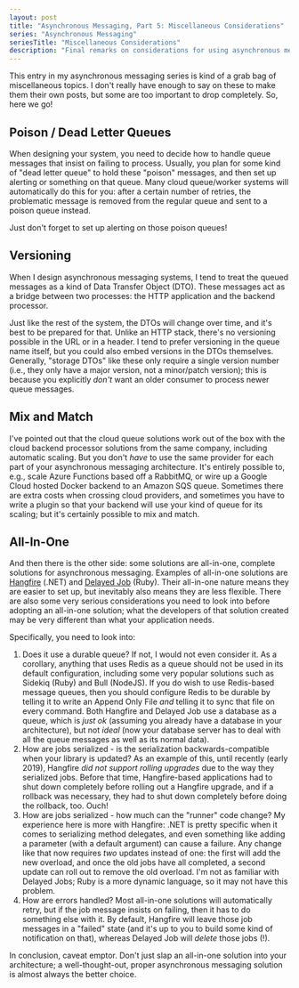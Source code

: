 ```yaml
---
layout: post
title: "Asynchronous Messaging, Part 5: Miscellaneous Considerations"
series: "Asynchronous Messaging"
seriesTitle: "Miscellaneous Considerations"
description: "Final remarks on considerations for using asynchronous messaging with request-exogenous code."
---
```


This entry in my asynchronous messaging series is kind of a grab bag of miscellaneous topics. I don't really have enough to say on these to make them their own posts, but some are too important to drop completely. So, here we go!

## Poison / Dead Letter Queues

When designing your system, you need to decide how to handle queue messages that insist on failing to process. Usually, you plan for some kind of "dead letter queue" to hold these "poison" messages, and then set up alerting or something on that queue. Many cloud queue/worker systems will automatically do this for you: after a certain number of retries, the problematic message is removed from the regular queue and sent to a poison queue instead.

Just don't forget to set up alerting on those poison queues!

## Versioning

When I design asynchronous messaging systems, I tend to treat the queued messages as a kind of Data Transfer Object (DTO). These messages act as a bridge between two processes: the HTTP application and the backend processor.

Just like the rest of the system, the DTOs will change over time, and it's best to be prepared for that. Unlike an HTTP stack, there's no versioning possible in the URL or in a header. I tend to prefer versioning in the queue name itself, but you could also embed versions in the DTOs themselves. Generally, "storage DTOs" like these only require a single version number (i.e., they only have a major version, not a minor/patch version); this is because you explicitly *don't* want an older consumer to process newer queue messages.

## Mix and Match

I've pointed out that the cloud queue solutions work out of the box with the cloud backend processor solutions from the same company, including automatic scaling. But you don't *have* to use the same provider for each part of your asynchronous messaging architecture. It's entirely possible to, e.g., scale Azure Functions based off a RabbitMQ, or wire up a Google Cloud hosted Docker backend to an Amazon SQS queue. Sometimes there are extra costs when crossing cloud providers, and sometimes you have to write a plugin so that your backend will use your kind of queue for its scaling; but it's certainly possible to mix and match.

## All-In-One

And then there is the other side: some solutions are all-in-one, complete solutions for asynchronous messaging. Examples of all-in-one solutions are [Hangfire](https://www.hangfire.io/) (.NET) and [Delayed Job](https://github.com/collectiveidea/delayed_job) (Ruby). Their all-in-one nature means they are easier to set up, but inevitably also means they are less flexible. There are also some very serious considerations you need to look into before adopting an all-in-one solution; what the developers of that solution created may be very different than what your application needs.

Specifically, you need to look into:

1. Does it use a durable queue? If not, I would not even consider it. As a corollary, anything that uses Redis as a queue should not be used in its default configuration, including some very popular solutions such as Sidekiq (Ruby) and Bull (NodeJS). If you do wish to use Redis-based message queues, then you should configure Redis to be durable by telling it to write an Append Only File *and* telling it to sync that file on every command. Both Hangfire and Delayed Job use a database as a queue, which is *just ok* (assuming you already have a database in your architecture), but not *ideal* (now your database server has to deal with all the queue messages as well as its normal data).
1. How are jobs serialized - is the serialization backwards-compatible when your library is updated? As an example of this, until recently (early 2019), Hangfire *did not support rolling upgrades* due to the way they serialized jobs. Before that time, Hangfire-based applications had to shut down completely before rolling out a Hangfire upgrade, and if a rollback was necessary, they had to shut down completely before doing the rollback, too. Ouch!
1. How are jobs serialized - how much can the "runner" code change? My experience here is more with Hangfire: .NET is pretty specific when it comes to serializing method delegates, and even something like adding a parameter (with a default argument) can cause a failure. Any change like that now requires *two* updates instead of one: the first will add the new overload, and once the old jobs have all completed, a second update can roll out to remove the old overload. I'm not as familiar with Delayed Jobs; Ruby is a more dynamic language, so it may not have this problem.
1. How are errors handled? Most all-in-one solutions will automatically retry, but if the job message insists on failing, then it has to do something else with it. By default, Hangfire will leave those job messages in a "failed" state (and it's up to you to build some kind of notification on that), whereas Delayed Job will *delete* those jobs (!).

In conclusion, caveat emptor. Don't just slap an all-in-one solution into your architecture; a well-thought-out, proper asynchronous messaging solution is almost always the better choice.
